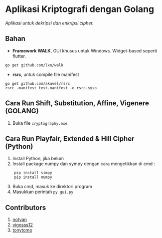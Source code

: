 # Aplikasi Kriptografi dengan Golang

_Aplikasi untuk dekripsi dan enkripsi cipher._

## Bahan

* __Framework WALK__, GUI khusus untuk Windows. Widget-based seperti flutter.
```
go get github.com/lxn/walk
```

* __rsrc__, untuk compile file manifest
```
go get github.com/akavel/rsrc
rsrc -manifest test.manifest -o rsrc.syso
```

## Cara Run Shift, Substitution, Affine, Vigenere (GOLANG)

1. Buka file `cryptography.exe`

## Cara Run Playfair, Extended & Hill Cipher (Python)

1. Install Python, jika belum
2. Install package numpy dan sympy dengan cara mengetikkan di cmd :
```
	pip install simpy
	pip install numpy
```
3. Buka cmd, masuk ke direktori program
4. Masukkan perintah `py gui.py`

## Contributors

1. [notyan](https://github.com/notyan)
2. [vigosss12](https://github.com/vigosss12)
3. [tonytomo](https://github.com/tonytomo)
